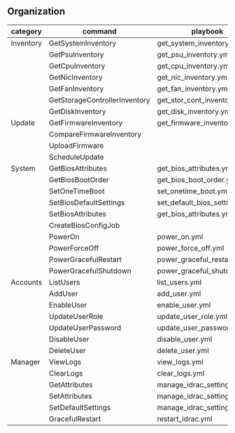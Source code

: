 
## Organization

| category  | command                | playbook                   | sample output file |
|-----------|------------------------|----------------------------|--------------------|
| Inventory | GetSystemInventory     | get_system_inventory.yml   | [r740_SystemInventory_YYYYMMDD_hhmmss.json](../sample_output_files/r740_SystemInventory_YYYYMMDD_hhmmss.json) |
|           | GetPsuInventory        | get_psu_inventory.yml      | [r740_PsuInventory_YYYYMMDD_hhmmss.json](../sample_output_files/r740_PsuInventory_YYYYMMDD_hhmmss.json) |
|           | GetCpuInventory        | get_cpu_inventory.yml      | [r740_CpuInventory_YYYYMMDD_hhmmss.json](../sample_output_files/r740_CpuInventory_YYYYMMDD_hhmmss.json) |
|           | GetNicInventory        | get_nic_inventory.yml      | [r740_NicInventory_YYYYMMDD_hhmmss.json](../sample_output_files/r740_NicInventory_YYYYMMDD_hhmmss.json) |
|           | GetFanInventory        | get_fan_inventory.yml      | [r740_FanInventory_YYYYMMDD_hhmmss.json](../sample_output_files/r740_FanInventory_YYYYMMDD_hhmmss.json) |
|           | GetStorageControllerInventory | get_stor_cont_inventory.yml | [r740_StorageControllerInventory_YYYYMMDD_hhmmss.json](../sample_output_files/r740_StorageControllerInventory_YYYYMMDD_hhmmss.json) |
|           | GetDiskInventory       | get_disk_inventory.yml     | [r740_DiskInventory_YYYYMMDD_hhmmss.json](../sample_output_files/r740_DiskInventory_YYYYMMDD_hhmmss.json) |
| Update    | GetFirmwareInventory   | get_firmware_inventory.yml | [r740_FirmwareInventory_YYYYMMDD_hhmmss.json](../sample_output_files/r740_FirmwareInventory_YYYYMMDD_hhmmss.json) |
|           | CompareFirmwareInventory |                          |                    |
|           | UploadFirmware         |                            |                    |
|           | ScheduleUpdate         |                            |                    |
| System    | GetBiosAttributes      | get_bios_attributes.yml    | [r740_BiosAttributes_YYYYMMDD_hhmmss.json](../sample_output_files/r740_BiosAttributes_YYYYMMDD_hhmmss.json) |
|           | GetBiosBootOrder       | get_bios_boot_order.yml    | [r740_BiosBootOrder_YYYYMMDD_hhmmss.json](../sample_output_files/r740_BiosBootOrder_YYYYMMDD_hhmmss.json) |
|           | SetOneTimeBoot         | set_onetime_boot.yml       |                    |
|           | SetBiosDefaultSettings | set_default_bios_settings.yml |                 |
|           | SetBiosAttributes      | get_bios_attributes.yml    |                    |
|           | CreateBiosConfigJob    |                            |                    |
|           | PowerOn                | power_on.yml               |                    |
|           | PowerForceOff          | power_force_off.yml        |                    |
|           | PowerGracefulRestart   | power_graceful_restart.ym  |                    |
|           | PowerGracefulShutdown  | power_graceful_shutdown.yml |                   |
| Accounts  | ListUsers              | list_users.yml             | [r740_Users_YYYYMMDD_hhmmss.json](../sample_output_files/r740_Users_YYYYMMDD_hhmmss.json) |
|           | AddUser                | add_user.yml               |                    |
|           | EnableUser             | enable_user.yml            |                    |
|           | UpdateUserRole         | update_user_role.yml       |                    |
|           | UpdateUserPassword     | update_user_password.yml   |                    |
|           | DisableUser            | disable_user.yml           |                    |
|           | DeleteUser             | delete_user.yml            |                    |
| Manager   | ViewLogs               | view_logs.yml              | [r740_Logs_YYYYMMDD_hhmmss.json](../sample_output_files/r740_Logs_YYYYMMDD_hhmmss.json) |
|           | ClearLogs              | clear_logs.yml             |                    |
|           | GetAttributes          | manage_idrac_settings.yml  | [r740_ManagerAttributes_YYYMMDD_hhmmss.json](../sample_output_files/r740_ManagerAttributes_YYYMMDD_hhmmss.json) |
|           | SetAttributes          | manage_idrac_settings.yml  |                    |
|           | SetDefaultSettings     | manage_idrac_settings.yml  |                    |
|           | GracefulRestart        | restart_idrac.yml          |                    |
